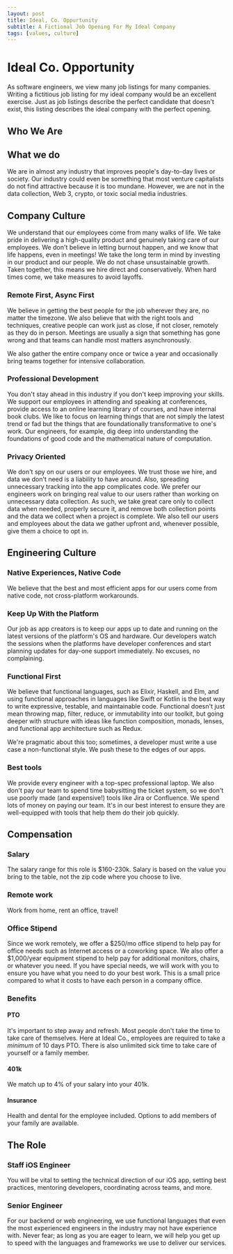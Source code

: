 ```yaml
---
layout: post
title: Ideal, Co. Oppurtunity
subtitle: A Fictional Job Opening For My Ideal Company
tags: [values, culture]
---
```


# Ideal Co. Opportunity

As software engineers, we view many job listings for many companies. Writing a fictitious job listing for my ideal company would be an excellent exercise. Just as job listings describe the perfect candidate that doesn't exist, this listing describes the ideal company with the perfect opening.

## Who We Are

## What we do

We are in almost any industry that improves people's day-to-day lives or society. Our industry could even be something that most venture capitalists do not find attractive because it is too mundane. However, we are not in the data collection, Web 3, crypto, or toxic social media industries.

## Company Culture

We understand that our employees come from many walks of life. We take pride in delivering a high-quality product and genuinely taking care of our employees. We don't believe in letting burnout happen, and we know that life happens, even in meetings! We take the long term in mind by investing in our product and our people. We do not chase unsustainable growth. Taken together, this means we hire direct and conservatively. When hard times come, we take measures to avoid layoffs.

### Remote First, Async First

We believe in getting the best people for the job wherever they are, no matter the timezone. We also believe that with the right tools and techniques, creative people can work just as close, if not closer, remotely as they do in person. Meetings are usually a sign that something has gone wrong and that teams can handle most matters asynchronously.

We also gather the entire company once or twice a year and occasionally bring teams together for intensive collaboration.

### Professional Development

You don't stay ahead in this industry if you don't keep improving your skills. We support our employees in attending and speaking at conferences, provide access to an online learning library of courses, and have internal book clubs. We like to focus on learning things that are not simply the latest trend or fad but the things that are foundationally transformative to one's work. Our engineers, for example, dig deep into understanding the foundations of good code and the mathematical nature of computation.

### Privacy Oriented

We don't spy on our users or our employees. We trust those we hire, and data we don't need is a liability to have around. Also, spreading unnecessary tracking into the app complicates code. We prefer our engineers work on bringing real value to our users rather than working on unnecessary data collection. As such, we take great care only to collect data when needed, properly secure it, and remove both collection points and the data we collect when a project is complete. We also tell our users and employees about the data we gather upfront and, whenever possible, give them a choice to opt in.

## Engineering Culture

### Native Experiences, Native Code

We believe that the best and most efficient apps for our users come from native code, not cross-platform workarounds.

### Keep Up With the Platform

Our job as app creators is to keep our apps up to date and running on the latest versions of the platform's OS and hardware. Our developers watch the sessions when the platforms have developer conferences and start planning updates for day-one support immediately. No excuses, no complaining.

### Functional First

We believe that functional languages, such as Elixir, Haskell, and Elm, and using functional approaches in languages like Swift or Kotlin is the best way to write expressive, testable, and maintainable code. Functional doesn't just mean throwing map, filter, reduce, or immutability into our toolkit, but going deeper with structure with ideas like function composition, monads, lenses, and functional app architecture such as Redux.

We're pragmatic about this too; sometimes, a developer must write a use case a non-functional style. We push these to the edges of our apps.

### Best tools

We provide every engineer with a top-spec professional laptop. We also don't pay our team to spend time babysitting the ticket system, so we don't use poorly made (and expensive!) tools like Jira or Confluence. We spend lots of money on paying our team. It's in our best interest to ensure they are well-equipped with tools that help them do their job quickly. 

## Compensation

### Salary

The salary range for this role is $160-230k. Salary is based on the value you bring to the table, not the zip code where you choose to live.

### Remote work

Work from home, rent an office, travel!

### Office Stipend

Since we work remotely, we offer a $250/mo office stipend to help pay for office needs such as Internet access or a coworking space. We also offer a $1,000/year equipment stipend to help pay for additional monitors, chairs, or whatever you need. If you have special needs, we will work with you to ensure you have what you need to do your best work. This is a small price compared to what it costs to have each person in a company office.

### Benefits

#### PTO

It's important to step away and refresh. Most people don't take the time to take care of themselves. Here at Ideal Co., employees are required to take a *minimum* of 10 days PTO. There is also unlimited sick time to take care of yourself or a family member.

#### 401k

We match up to 4% of your salary into your 401k.

#### Insurance

Health and dental for the employee included. Options to add members of your family are available.

## The Role

### Staff iOS Engineer

You will be vital to setting the technical direction of our iOS app, setting best practices, mentoring developers, coordinating across teams, and more.

### Senior Engineer

For our backend or web engineering, we use functional languages that even the most experienced engineers in the industry may not have experience with. Never fear; as long as you are eager to learn, we will help you get up to speed with the languages and frameworks we use to deliver our services.
